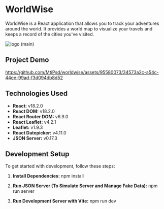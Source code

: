 # WorldWise

WorldWise is a React application that allows you to track your adventures around the world. It provides a world map to visualize your travels and keeps a record of the cities you've visited.

![logo (main)](https://github.com/MtiPsd/worldwise/assets/95580073/cd486340-951e-4b63-bb3a-d13b4bea0f58)




## Project Demo




https://github.com/MtiPsd/worldwise/assets/95580073/34573a2c-a54c-44ee-99ad-f3d094db8d52






## Technologies Used

- **React:** v18.2.0
- **React DOM:** v18.2.0
- **React Router DOM:** v6.9.0
- **React Leaflet:** v4.2.1
- **Leaflet:** v1.9.3
- **React Datepicker:** v4.11.0
- **JSON Server:** v0.17.3

## Development Setup

To get started with development, follow these steps:

1. **Install Dependencies:**
npm install

2. **Run JSON Server (To Simulate Server and Manage Fake Data):**
npm run server

3. **Run Development Server with Vite:**
npm run dev

